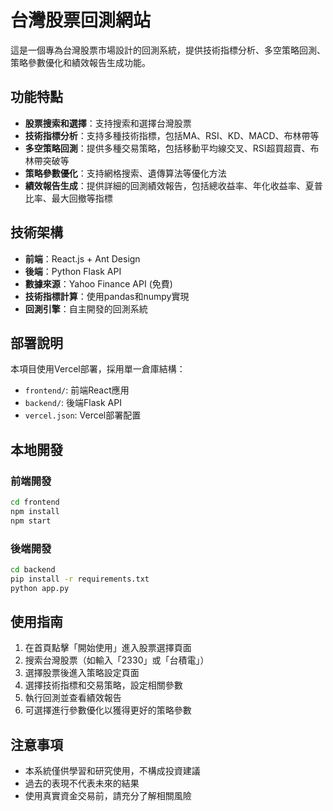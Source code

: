 # 台灣股票回測網站

這是一個專為台灣股票市場設計的回測系統，提供技術指標分析、多空策略回測、策略參數優化和績效報告生成功能。

## 功能特點

- **股票搜索和選擇**：支持搜索和選擇台灣股票
- **技術指標分析**：支持多種技術指標，包括MA、RSI、KD、MACD、布林帶等
- **多空策略回測**：提供多種交易策略，包括移動平均線交叉、RSI超買超賣、布林帶突破等
- **策略參數優化**：支持網格搜索、遺傳算法等優化方法
- **績效報告生成**：提供詳細的回測績效報告，包括總收益率、年化收益率、夏普比率、最大回撤等指標

## 技術架構

- **前端**：React.js + Ant Design
- **後端**：Python Flask API
- **數據來源**：Yahoo Finance API (免費)
- **技術指標計算**：使用pandas和numpy實現
- **回測引擎**：自主開發的回測系統

## 部署說明

本項目使用Vercel部署，採用單一倉庫結構：
- `frontend/`: 前端React應用
- `backend/`: 後端Flask API
- `vercel.json`: Vercel部署配置

## 本地開發

### 前端開發
```bash
cd frontend
npm install
npm start
```

### 後端開發
```bash
cd backend
pip install -r requirements.txt
python app.py
```

## 使用指南

1. 在首頁點擊「開始使用」進入股票選擇頁面
2. 搜索台灣股票（如輸入「2330」或「台積電」）
3. 選擇股票後進入策略設定頁面
4. 選擇技術指標和交易策略，設定相關參數
5. 執行回測並查看績效報告
6. 可選擇進行參數優化以獲得更好的策略參數

## 注意事項

- 本系統僅供學習和研究使用，不構成投資建議
- 過去的表現不代表未來的結果
- 使用真實資金交易前，請充分了解相關風險
